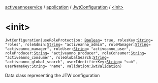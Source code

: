 [activeannoservice](../../index.md) / [application](../index.md) / [JwtConfiguration](index.md) / [&lt;init&gt;](./-init-.md)

# &lt;init&gt;

`JwtConfiguration(useRoleProtection: `[`Boolean`](https://kotlinlang.org/api/latest/jvm/stdlib/kotlin/-boolean/index.html)` = true, rolesKey: `[`String`](https://kotlinlang.org/api/latest/jvm/stdlib/kotlin/-string/index.html)` = "roles", roleAdmin: `[`String`](https://kotlinlang.org/api/latest/jvm/stdlib/kotlin/-string/index.html)` = "activeanno_admin", roleManager: `[`String`](https://kotlinlang.org/api/latest/jvm/stdlib/kotlin/-string/index.html)` = "activeanno_manager", roleUser: `[`String`](https://kotlinlang.org/api/latest/jvm/stdlib/kotlin/-string/index.html)` = "activeanno_user", roleProducer: `[`String`](https://kotlinlang.org/api/latest/jvm/stdlib/kotlin/-string/index.html)` = "activeanno_producer", roleConsumer: `[`String`](https://kotlinlang.org/api/latest/jvm/stdlib/kotlin/-string/index.html)` = "activeanno_consumer", roleGlobalSearch: `[`String`](https://kotlinlang.org/api/latest/jvm/stdlib/kotlin/-string/index.html)` = "activeanno_global_search", userIdentifierKey: `[`String`](https://kotlinlang.org/api/latest/jvm/stdlib/kotlin/-string/index.html)` = "sub", userNameKey: `[`String`](https://kotlinlang.org/api/latest/jvm/stdlib/kotlin/-string/index.html)` = "name", validation: `[`JwtValidation`](../-jwt-validation/index.md)`)`

Data class representing the JTW configuration

